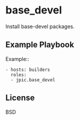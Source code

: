 base_devel
==========

Install base-devel packages.

Example Playbook
----------------

Example::

    - hosts: builders
      roles:
      - jpic.base_devel

License
-------

BSD
